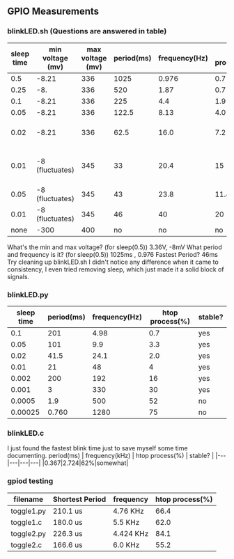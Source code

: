 ## GPIO Measurements

### blinkLED.sh (Questions are answered in table)
sleep time | min voltage (mv) | max voltage (mv)| period(ms) | frequency(Hz) | htop process(%) | stable? | stable w/ vi?|
| ----------- | ----------- |---|---|---|---|---|---|
| 0.5  | -8.21   |336 | 1025| 0.976 | 0.7 | yes| yes|
| 0.25  | -8.   |336 | 520| 1.87 | 0.7 | yes| yes|
| 0.1  | -8.21   |336 | 225| 4.4 | 1.9 | yes| yes|
| 0.05 | -8.21   |336 | 122.5| 8.13 | 4.0 | yes| yes|
| 0.02  | -8.21   |336 | 62.5| 16.0 | 7.2 | yes,somewhat| on start, varies|
| 0.01  | -8 (fluctuates)   |345 | 33| 20.4 | 15 | not really| not more than normal|
| 0.05  | -8 (fluctuates)   |345 | 43| 23.8 | 11.4 | periods fluctuate| no at start|
| 0.01  | -8 (fluctuates)   |345 | 46| 40 | 20 | no| no|
| none | -300 | 400|no|no |no |no |no |no |
What's the min and max voltage? (for sleep(0.5))
3.36V, -8mV
What period and frequency is it? (for sleep(0.5))
1025ms , 0.976
Fastest Period? 
46ms 
Try cleaning up blinkLED.sh
I didn't notice any difference when it came to consistency, I even tried removing sleep, which just made it a solid block of signals. 


### blinkLED.py
sleep time | period(ms) | frequency(Hz) | htop process(%) | stable? |
|---|---|---|---|---|
| 0.1  | 201| 4.98 | 0.7 | yes|
| 0.05  | 101| 9.9 | 3.3 | yes|
| 0.02  | 41.5| 24.1 | 2.0 | yes|
| 0.01  | 21| 48 | 4 | yes|
| 0.002  | 200| 192 |16 | yes|
| 0.001  | 3| 330 | 30 | yes|
| 0.0005  | 1.9| 500 | 52 | no|
| 0.00025  | 0.760| 1280 | 75 | no|

### blinkLED.c
I just found the fastest blink time just to save myself some time documenting. 
period(ms) | frequency(kHz) | htop process(%) | stable? |
|---|---|---|---|
|0.367|2.724|62%|somewhat|

### gpiod testing
filename | Shortest Period  | frequency | htop process(%) | 
|---|---|---|---|
|toggle1.py|210.1 us|4.76 KHz| 66.4 |
|toggle1.c| 180.0 us| 5.5 KHz| 62.0 |
|toggle2.py| 226.3 us| 4.424 KHz| 84.1 |
|toggle2.c| 166.6 us| 6.0 KHz| 55.2 |
